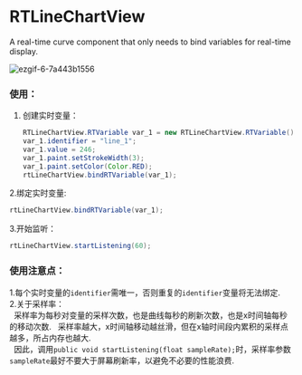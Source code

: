 # RTLineChartView
A real-time curve component that only needs to bind variables for real-time display.  

![ezgif-6-7a443b1556](https://github.com/GitHubWanglei/RTLineChartView/assets/16434720/6c72afe1-4cd0-448b-9b13-ed86dc8c16c0)

### 使用：
1. 创建实时变量：
   ```java
   RTLineChartView.RTVariable var_1 = new RTLineChartView.RTVariable();
   var_1.identifier = "line_1";
   var_1.value = 246;
   var_1.paint.setStrokeWidth(3);
   var_1.paint.setColor(Color.RED);
   rtLineChartView.bindRTVariable(var_1);
   ```
2.绑定实时变量:
   ```java
   rtLineChartView.bindRTVariable(var_1);
   ```
3.开始监听：
   ```java
   rtLineChartView.startListening(60);
   ```
### 使用注意点：
1.每个实时变量的`identifier`需唯一，否则重复的`identifier`变量将无法绑定.   
2.关于采样率：    
&nbsp;&nbsp;采样率为每秒对变量的采样次数，也是曲线每秒的刷新次数，也是x时间轴每秒的移动次数.
&nbsp;&nbsp;采样率越大，x时间轴移动越丝滑，但在x轴时间段内累积的采样点越多，所占内存也越大.   
&nbsp;&nbsp;因此，调用`public void startListening(float sampleRate);`时，采样率参数`sampleRate`最好不要大于屏幕刷新率，以避免不必要的性能浪费.
